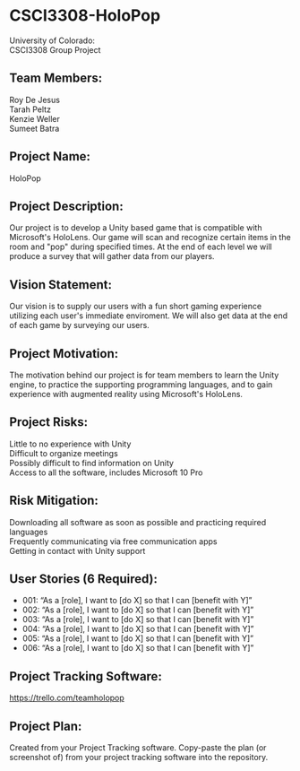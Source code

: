 # CSCI3308-HoloPop
University of Colorado:  
CSCI3308 Group Project

## Team Members:  
Roy De Jesus  
Tarah Peltz  
Kenzie Weller  
Sumeet Batra  

## Project Name:  
HoloPop  

## Project Description:  
Our project is to develop a Unity based game that is compatible with Microsoft's HoloLens. Our game will scan and recognize certain items in the room and "pop" during specified times. At the end of each level we will produce a survey that will gather data from our players.

## Vision Statement:  
Our vision is to supply our users with a fun short gaming experience utilizing each user's immediate enviroment. We will also get data at the end of each game by surveying our users.

## Project Motivation:  
The motivation behind our project is for team members to learn the Unity engine, to practice the supporting programming languages, and to gain experience with augmented reality using Microsoft's HoloLens.

## Project Risks:  
Little to no experience with Unity  
Difficult to organize meetings  
Possibly difficult to find information on Unity  
Access to all the software, includes Microsoft 10 Pro  


## Risk Mitigation:  
Downloading all software as soon as possible and practicing required languages  
Frequently communicating via free communication apps  
Getting in contact with Unity support  


## User Stories (6 Required):  
* 001: “As a [role], I want to [do X] so that I can [benefit with Y]”  
* 002: “As a [role], I want to [do X] so that I can [benefit with Y]”  
* 003: “As a [role], I want to [do X] so that I can [benefit with Y]”  
* 004: “As a [role], I want to [do X] so that I can [benefit with Y]”  
* 005: “As a [role], I want to [do X] so that I can [benefit with Y]”  
* 006: “As a [role], I want to [do X] so that I can [benefit with Y]”  

## Project Tracking Software:  
https://trello.com/teamholopop

## Project Plan:  
Created from your Project Tracking software. Copy-paste the plan (or screenshot of) from your project tracking software into the repository.
